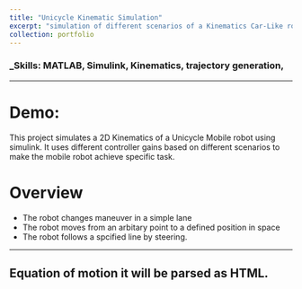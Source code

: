 ```yaml
---
title: "Unicycle Kinematic Simulation"
excerpt: "simulation of different scenarios of a Kinematics Car-Like robot in simulink using different controllers"
collection: portfolio
---
```


### _Skills: MATLAB, Simulink, Kinematics, trajectory generation, 

****

Demo:
===

This project simulates a 2D Kinematics of a Unicycle Mobile robot using simulink. It uses different controller gains based on different scenarios to make the mobile robot achieve specific task.

Overview
===

- The robot changes maneuver in a simple lane
- The robot moves from an arbitary point to a defined position in space
- The robot follows a spcified line by steering.

***

## Equation of motion it will be parsed as HTML. 
